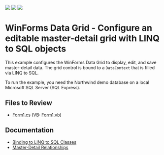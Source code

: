 <!-- default badges list -->
![](https://img.shields.io/endpoint?url=https://codecentral.devexpress.com/api/v1/VersionRange/128626336/16.1.4%2B)
[![](https://img.shields.io/badge/Open_in_DevExpress_Support_Center-FF7200?style=flat-square&logo=DevExpress&logoColor=white)](https://supportcenter.devexpress.com/ticket/details/E979)
[![](https://img.shields.io/badge/📖_How_to_use_DevExpress_Examples-e9f6fc?style=flat-square)](https://docs.devexpress.com/GeneralInformation/403183)
<!-- default badges end -->

# WinForms Data Grid - Configure an editable master-detail grid with LINQ to SQL objects

This example configures the WinForms Data Grid to display, edit, and save master-detail data. The grid control is bound to a `DataContext` that is filled via LINQ to SQL.

To run the example, you need the Northwind demo database on a local Microsoft SQL Server (SQL Express).


## Files to Review

* [Form1.cs](./CS/LinqWithEditing/Form1.cs) (VB: [Form1.vb](./VB/LinqWithEditing/Form1.vb))


## Documentation

* [Binding to LINQ to SQL Classes](https://docs.devexpress.com/WindowsForms/4057/common-features/data-binding/binding-to-linq-to-sql-classes)
* [Master-Detail Relationships](https://docs.devexpress.com/WindowsForms/3473/controls-and-libraries/data-grid/master-detail-relationships)
